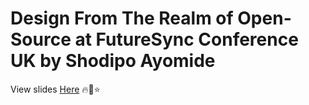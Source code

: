 # Design From The Realm of Open-Source at FutureSync Conference UK by Shodipo Ayomide

View slides [Here](https://opensource-design-workshop-futuresync-conference.now.sh) :fire::rocket::star:
